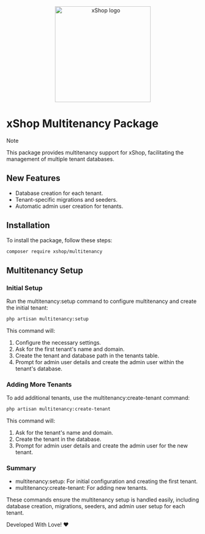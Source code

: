 <div align="center">
    <img width="250" src="resources/images/xshop-logo.svg" alt="xShop logo">
</div>

# xShop Multitenancy Package

> [!NOTE]
> This package provides multitenancy support for xShop, facilitating the management of multiple tenant databases.

## New Features

- Database creation for each tenant.
- Tenant-specific migrations and seeders.
- Automatic admin user creation for tenants.

## Installation

To install the package, follow these steps:

```bash
composer require xshop/multitenancy
```
## Multitenancy Setup

### Initial Setup

Run the multitenancy:setup command to configure multitenancy and create the initial tenant:
```bash
php artisan multitenancy:setup
```
This command will:
1. Configure the necessary settings.
2. Ask for the first tenant's name and domain.
3. Create the tenant and database path in the tenants table.
4. Prompt for admin user details and create the admin user within the tenant's database.

### Adding More Tenants

To add additional tenants, use the multitenancy:create-tenant command:
```bash
php artisan multitenancy:create-tenant
```
This command will:
1. Ask for the tenant's name and domain.
2. Create the tenant in the database.
3. Prompt for admin user details and create the admin user for the new tenant.

### Summary

- multitenancy:setup: For initial configuration and creating the first tenant.
- multitenancy:create-tenant: For adding new tenants.

These commands ensure the multitenancy setup is handled easily, including database creation, migrations, seeders, and admin user setup for each tenant.

<p> 
    Developed With Love! ❤️
</p>
